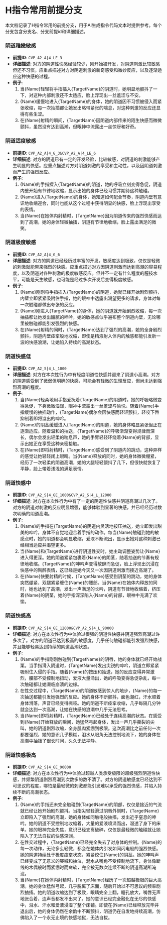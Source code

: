 # H指令常用前提分支

本文档记录了H指令常用的前提分支，用于AI生成指令代码文本时提供参考。每个分支包含分支名、分支前提id和详细描述。

### 阴道稚嫩敏感
- **前提ID**: `CVP_A2_A|4_LE_3`
- **详细描述**: 对方的阴道性快感经验较少，刚开始被开发，对阴道刺激比较敏感但还不习惯。应重点描述对方对阴道刺激的新奇感受和微妙反应，以及逐渐适应这种快感的过程。
- **例子**:
  1. 当{Name}轻轻将手指插入{TargetName}的阴道时，她明显地颤抖了一下，对这种内部刺激还不太适应，脸上浮现出一丝羞涩与不安。
  2. {Name}缓慢地进入{TargetName}的身体，她的阴道因不习惯被侵入而紧张收缩，每一次抽插都让她发出略带紧张的喘息，对这种刺激的反应还显得有些生涩。
  3. 在{Name}射精的瞬间，{TargetName}因阴道内部传来的陌生快感而微微颤抖，虽然没有达到高潮，但眼神中流露出一丝惊讶和好奇。

### 阴道适度敏感
- **前提ID**: `CVP_A2_A|4_G_3&CVP_A2_A|4_LE_6`
- **详细描述**: 对方的阴道已有一定的开发经验，比较敏感，对阴道的刺激能够产生明显的快感。应重点描述对方对阴道刺激的享受和主动性，以及因阴道刺激而产生的强烈反应。
- **例子**:
  1. {Name}的手指探入{TargetName}的阴道，她的呼吸立刻变得急促，阴道内壁开始有节律地收缩，显示出她的身体已经习惯并期待这种触碰。
  2. {Name}进入{TargetName}的身体，她知道如何配合节奏，阴道内壁有意识地收缩迎合，同时也能从这个过程中获得明显的快感，脸上浮现出享受的表情。
  3. 当{Name}在她体内射精时，{TargetName}因为阴道传来的强烈快感而达到了高潮，她的身体轻微抽搐，阴道有节律地收缩，脸上露出满足的微笑。

### 阴道极度敏感
- **前提ID**: `CVP_A2_A|4_G_6`
- **详细描述**: 对方的阴道已经经历过丰富的开发，敏感度达到极致，仅仅是轻微的刺激就能带来强烈的快感。应重点描述对方因阴道刺激而达到高潮的容易程度，以及阴道对各种刺激的极度敏感反应。但并不一定有什么程度的膣技水平，可能是天生敏感，也可能是经过多次开发后变得极度敏感。
- **例子**:
  1. {Name}刚刚将手指插入{TargetName}的阴道，她就已经开始剧烈颤抖，内壁立即紧紧吸附住手指，她的眼神中透露出渴望更多的请求，身体对每一次触碰都做出夸张的反应。
  2. {Name}刚进入{TargetName}的身体，她的阴道就开始剧烈收缩，每一次抽插都让她发出甜腻的呻吟，她的敏感点似乎遍布整个阴道内壁，无论哪里被触碰都能引发强烈的快感。
  3. 在{Name}射精的同时，{TargetName}达到了强烈的高潮，她的全身剧烈颤抖，阴道内壁痉挛般地收缩，即使是精液射入体内的触感都能引发新一波的快感浪潮，让她陷入持续的高潮状态。

### 阴道快感低
- **前提ID**: `CVP_A2_S|4_L_1000`
- **详细描述**: 对方在本次性行为中有轻度阴道性快感并迎来了阴道小高潮。对方的阴道感受到了微弱但明确的快感，可能会有轻微的生理反应，但尚未达到强烈高潮的程度。
- **例子**:
  1. 当{Name}轻柔地用手指爱抚着{TargetName}的阴道时，她的呼吸略微变得急促，下身微微湿润，眼神中流露出一丝羞涩与愉悦。随着{Name}手指缓慢的抽插动作，{TargetName}偶尔会因快感而轻轻颤抖，轻咬下唇抑制着即将溢出的呻吟。
  2. {Name}的阴茎缓缓进入{TargetName}的阴道，她的身体略显紧张但正在逐渐适应。随着温和的抽送，{TargetName}的呼吸渐渐变得规律而深长，偶尔会发出轻柔的喘息声，她的手臂轻轻环绕着{Name}的背部，显示出她正在享受这种亲密接触。
  3. 在{Name}即将射精时，{TargetName}感受到了阴道内的跳动，这种异样的感觉让她轻轻闭上眼睛。当{Name}释放的同时，她的身体微微绷紧，经历了一次轻柔的阴道高潮，她的大腿轻轻颤抖了几下，但很快就恢复了平静，脸上带着浅浅的满足表情。

### 阴道快感中
- **前提ID**: `CVP_A2_S|4_GE_1000&CVP_A2_S|4_L_12000`
- **详细描述**: 对方在本次性行为中有了一定的阴道性快感并阴道高潮过几次了。对方的阴道对刺激的反应明显增强，能够体验到显著的快感，并已经经历过数次明确的阴道高潮。
- **例子**:
  1. {Name}的手指在{TargetName}的阴道内灵活地按压抽送，她立即发出甜美的呻吟，身体不自觉地迎合着手指的动作。每当{Name}触碰到她的敏感点时，她的阴道都会明显收缩，爱液不断流出，显示出她对这种刺激已经相当适应并渴望更多。
  2. 当{Name}和{TargetName}进行阴道性交时，她主动调整姿势让{Name}进入得更深。她的阴道紧紧包裹着{Name}的阴茎，随着抽送的节奏有规律地收缩。{TargetName}的呻吟声变得放肆而急促，脸上浮现出沉浸在快感中的陶醉表情，这已经是她今天又一次因阴道刺激而接近高潮了。
  3. 在{Name}快要射精的时候，{TargetName}感受到阴茎的跳动，她的身体突然绷紧，双腿紧紧缠住{Name}的腰部。当{Name}在她体内释放的同时，她也达到了高潮，发出一声满足的长吟，阴道有节律地收缩着，挤压着{Name}的阴茎，她的手指深深陷入{Name}的背部，眼神中充满了欢愉。

### 阴道快感高
- **前提ID**: `CVP_A2_S|4_GE_12000&CVP_A2_S|4_L_90000`
- **详细描述**: 对方在本次性行为中体验过很强的阴道性快感并阴道强烈高潮过许多次了。对方的阴道已达到极高的敏感度，几乎任何触碰都能引发强烈快感，并且能够轻易达到持续的阴道高潮状态。
- **例子**:
  1. {Name}的手指刚刚触碰到{TargetName}的阴唇，她的身体就已经开始战栗。当手指滑入阴道时，{TargetName}发出尖锐的呻吟，阴道立即紧紧吸附住入侵的手指。随着{Name}的按压和抽送，她的反应变得异常激烈，腰部不受控制地扭动，爱液大量涌出，她的呼吸变得急促杂乱，每一次触碰都让她濒临崩溃的边缘。
  2. 在性交过程中，{TargetName}的阴道敏感到惊人的地步，{Name}的每一次抽送都能引发她强烈的反应。她的身体不断颤抖，面色潮红，汗水顺着身体滑落，声音已经变得嘶哑。她的阴道不断痉挛收缩，几乎每隔几分钟就会达到一次高潮，让她在快感的浪潮中几乎无法思考。
  3. 当{Name}即将射精时，{TargetName}已经处于连续高潮的状态。在感受到{Name}开始释放的瞬间，她猛然弓起身体，发出一声几乎撕裂的尖叫，她的阴道剧烈收缩，全身肌肉紧绷到极限。这次高潮比之前任何一次都要强烈，她的意识几乎模糊，泪水从眼角无法控制地流下，她的身体在高潮中抽搐了很长时间，久久无法平静。

### 阴道快感极高
- **前提ID**: `CVP_A2_S|4_GE_90000`
- **详细描述**: 对方在本次性行为中体验过超越人类承受极限的超级强烈阴道性快感，并频繁阴道剧烈高潮到次数多的数不清了。对方的阴道敏感度已经达到不可思议的程度，哪怕是最轻微的刺激都能引发难以承受的强烈快感，并陷入持续不断的高潮状态。
- **例子**:
  1. {Name}的手指还未完全触碰到{TargetName}的阴部，仅仅是接近的气流就已经让她开始剧烈颤抖。当指尖轻轻滑过阴唇外侧时，{TargetName}立即陷入了强烈的高潮，她的身体如同触电般抽搐，发出近乎窒息的呻吟。她的阴道不受控制地收缩着，大量的爱液喷涌而出，湿透了身下的床单。她的眼神完全失焦，意识已经支离破碎，仅仅是最轻微的触碰就让她陷入了无法自拔的快感深渊。
  2. 在性交过程中，{TargetName}已经完全失去了对身体的控制。{Name}的每一次动作，无论多么轻微，都会在她体内引发如同闪电般的强烈快感。她的阴道持续处于极度痉挛状态，紧紧绞住{Name}的阴茎。她的呻吟声已经变成了无意义的哭喊和抽泣，涎水从嘴角不受控制地流下，身体像断线的木偶般时而紧绷时而瘫软，完全被无数次连续不断的阴道高潮所淹没。
  3. 当{Name}在她体内射精时，{TargetName}经历了一次超越极限的巨大高潮。她的身体猛然弓起，几乎脱离了床面，随后开始以不可思议的频率剧烈抽搐。她的阴道收缩达到了极致，眼睛完全上翻，瞳孔放大，嘴唇无声地张合着，连声音都发不出来了。她的意识已经完全融化在无尽的快感中，泪水、汗水和爱液浸湿了整个床铺。即使在{Name}已经释放完毕并退出后，她的身体仍然在余韵中不断颤抖，阴道仍在自发地持续高潮，仿佛陷入了一个永无止境的快感地狱，无法自拔。
